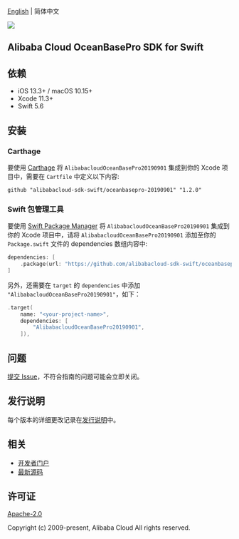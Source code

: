 [English](README.md) | 简体中文

![](https://aliyunsdk-pages.alicdn.com/icons/AlibabaCloud.svg)

## Alibaba Cloud OceanBasePro SDK for Swift

## 依赖

- iOS 13.3+ / macOS 10.15+
- Xcode 11.3+
- Swift 5.6

## 安装

### Carthage

要使用 [Carthage](https://github.com/Carthage/Carthage) 将 `AlibabacloudOceanBasePro20190901` 集成到你的 Xcode 项目中，需要在 `Cartfile` 中定义以下内容:

```ogdl
github "alibabacloud-sdk-swift/oceanbasepro-20190901" "1.2.0"
```

### Swift 包管理工具

要使用 [Swift Package Manager](https://swift.org/package-manager/) 将 `AlibabacloudOceanBasePro20190901` 集成到你的 Xcode 项目中，请将 `AlibabacloudOceanBasePro20190901` 添加至你的 `Package.swift` 文件的 dependencies 数组内容中:

```swift
dependencies: [
    .package(url: "https://github.com/alibabacloud-sdk-swift/oceanbasepro-20190901.git", from: "1.2.0")
]
```

另外，还需要在 `target` 的 `dependencies` 中添加 `"AlibabacloudOceanBasePro20190901"`，如下：

```swift
.target(
    name: "<your-project-name>",
    dependencies: [
        "AlibabacloudOceanBasePro20190901",
    ]),
```

## 问题

[提交 Issue](https://github.com/alibabacloud-sdk-swift/oceanbasepro-20190901/issues/new)，不符合指南的问题可能会立即关闭。

## 发行说明

每个版本的详细更改记录在[发行说明](./ChangeLog.txt)中。

## 相关

* [开发者门户](https://next.api.aliyun.com/home)
* [最新源码](https://github.com/alibabacloud-sdk-swift/oceanbasepro-20190901)

## 许可证

[Apache-2.0](http://www.apache.org/licenses/LICENSE-2.0)

Copyright (c) 2009-present, Alibaba Cloud All rights reserved.
